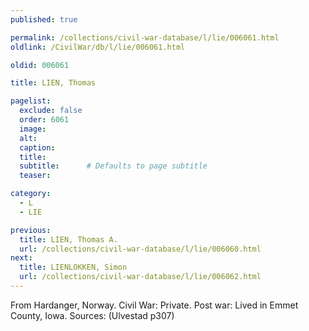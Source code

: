 ```yaml
---
published: true

permalink: /collections/civil-war-database/l/lie/006061.html
oldlink: /CivilWar/db/l/lie/006061.html

oldid: 006061

title: LIEN, Thomas

pagelist:
  exclude: false
  order: 6061
  image: 
  alt:
  caption:
  title:
  subtitle:      # Defaults to page subtitle
  teaser:

category: 
  - L 
  - LIE

previous:
  title: LIEN, Thomas A.
  url: /collections/civil-war-database/l/lie/006060.html  
next:
  title: LIENLOKKEN, Simon
  url: /collections/civil-war-database/l/lie/006062.html   
---
```

From Hardanger, Norway. Civil War: Private. Post war: Lived in Emmet County, Iowa. Sources: (Ulvestad p307)